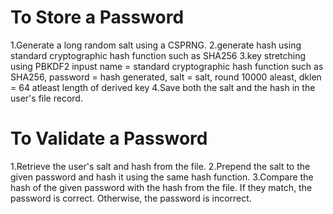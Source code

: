 # To Store a Password
1.Generate a long random salt using a CSPRNG.
2.generate hash using standard cryptographic hash function such as SHA256
3.key stretching using PBKDF2 inpust name = standard cryptographic hash function such as SHA256, password = hash generated, salt = salt, round  10000 aleast, dklen = 64
atleast length of derived key
4.Save both the salt and the hash in the user's file record.

# To Validate a Password
1.Retrieve the user's salt and hash from the file.
2.Prepend the salt to the given password and hash it using the same hash function.
3.Compare the hash of the given password with the hash from the file. If they match, the password is correct. Otherwise, the password is incorrect.
